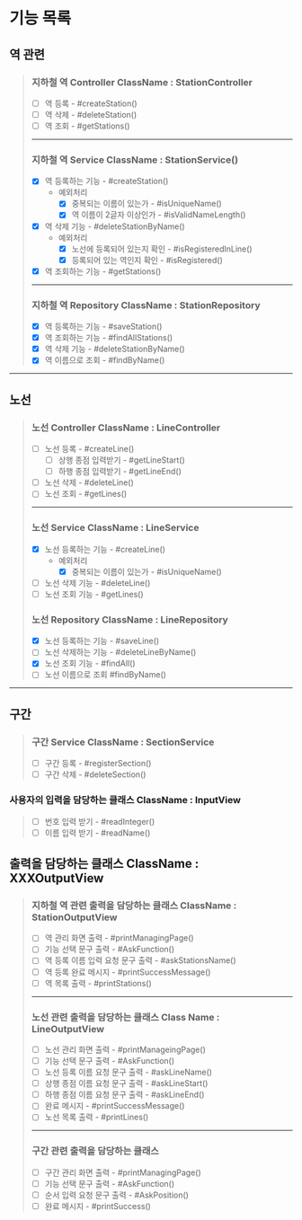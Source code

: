 # 기능 목록

## 역 관련
> ### 지하철 역 Controller ClassName : StationController
> - [ ] 역 등록 - #createStation()
> - [ ] 역 삭제 - #deleteStation()
> - [ ] 역 조회 - #getStations()
> ---
> ### 지하철 역 Service ClassName : StationService()
> - [x] 역 등록하는 기능 - #createStation()
>    - 예외처리
>        - [x] 중복되는 이름이 있는가 - #isUniqueName()
>        - [x] 역 이름이 2글자 이상인가 - #isValidNameLength()
> - [x] 역 삭제 기능 - #deleteStationByName()
>    - 예외처리
>      -[x] 노선에 등록되어 있는지 확인 - #isRegisteredInLine()
>      -[x] 등록되어 있는 역인지 확인 - #isRegistered()
> - [x] 역 조회하는 기능 - #getStations()
> ---
> ### 지하철 역 Repository ClassName : StationRepository
> - [x] 역 등록하는 기능 - #saveStation()
> - [x] 역 조회하는 기능 - #findAllStations()
> - [x] 역 삭제 기능 - #deleteStationByName()
> -[x] 역 이름으로 조회 - #findByName()
--- 
## 노선
> ### 노선 Controller ClassName : LineController
> -[ ] 노선 등록 - #createLine()
>   -[ ] 상행 종점 입력받기 - #getLineStart()
>   -[ ] 하행 종점 입력받기 - #getLineEnd()
> -[ ] 노선 삭제 - #deleteLine()
> -[ ] 노선 조회 - #getLines()
> ---
> ### 노선 Service ClassName : LineService
> -[x] 노선 등록하는 기능 - #createLine()
>    - 예외처리
>        - [x] 중복되는 이름이 있는가 - #isUniqueName()
> -[ ] 노선 삭제 기능 - #deleteLine()
> -[ ] 노선 조회 기능 - #getLines()
> ### 노선 Repository ClassName :  LineRepository
> - [x] 노선 등록하는 기능 - #saveLine()
> - [ ] 노선 삭제하는 기능 - #deleteLineByName()
> - [x] 노선 조회 기능 - #findAll()
> - [ ] 노선 이름으로 조회 #findByName()
---
## 구간
> ### 구간 Service ClassName : SectionService
> -[ ] 구간 등록 - #registerSection()
> -[ ] 구간 삭제 - #deleteSection()

### 사용자의 입력을 담당하는 클래스 ClassName : InputView
> -[ ] 번호 입력 받기 - #readInteger()
> -[ ] 이름 입력 받기 - #readName()

## 출력을 담당하는 클래스 ClassName : XXXOutputView
> ### 지하철 역 관련 출력을 담당하는 클래스 ClassName : StationOutputView
> -[ ] 역 관리 화면 출력 - #printManagingPage()
> -[ ] 기능 선택 문구 출력 - #AskFunction()
> -[ ] 역 등록 이름 입력 요청 문구 출력 - #askStationsName()
> -[ ] 역 등록 완료 메시지 - #printSuccessMessage()
> -[ ] 역 목록 출력 - #printStations()
> ---
> ### 노선 관련 출력을 담당하는 클래스 Class Name : LineOutputView
> -[ ] 노선 관리 화면 출력 - #printManageingPage()
> -[ ] 기능 선택 문구 출력 - #AskFunction()
> -[ ] 노선 등록 이름 요청 문구 출력 - #askLineName()
> -[ ] 상행 종점 이름 요청 문구 출력 - #askLineStart()
> -[ ] 하행 종점 이름 요청 문구 출력 - #askLineEnd()
> -[ ] 완료 메시지 - #printSuccessMessage()
> -[ ] 노선 목록 출력 - #printLines()
> ---
> ### 구간 관련 출력을 담당하는 클래스
> -[ ] 구간 관리 화면 출력 - #printManagingPage()
> -[ ] 기능 선택 문구 출력 - #AskFunction()
> -[ ] 순서 입력 요청 문구 출력 - #AskPosition()
> -[ ] 완료 메시지 - #printSuccess()
 


